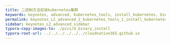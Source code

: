 ```yaml
---
title: 二进制方法安装kubernetes集群
keywords: keynotes, advanced, kubernetes_tools, install_kubernetes, binary_install
permalink: keynotes_L2_advanced_2_kubernetes_tools_1_install_kubernetes_6_binary_install.html
sidebar: keynotes_L2_advanced_sidebar
typora-copy-images-to: ./pics/4_binary_install
typora-root-url: ../../../../../../cloudnative365.github.io
---
```


